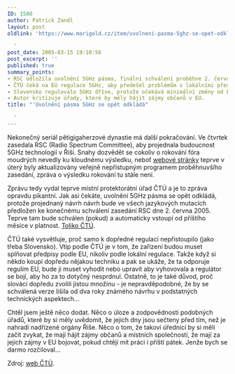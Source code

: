 ```yaml
---
ID: 1580
author: Patrick Zandl
layout: post
oldlink: 'https://www.marigold.cz/item/uvolneni-pasma-5ghz-se-opet-odklada

  '
post_date: 2005-03-15 19:10:56
post_excerpt: ''
published: true
summary_points:
- RSC odložila uvolnění 5GHz pásma, finální schválení proběhne 2. června 2005.
- ČTÚ čeká na EU regulace 5GHz, aby předešel problémům s lokálními předpisy.
- Slovensko regulovalo 5GHz dříve, protože očekává minimální změny od EU.
- Autor kritizuje úřady, které by měly hájit zájmy občanů v EU.
title: "'Uvolnění pásma 5GHz se opět odkládá"

  '
---
```


<p>Nekonečný seriál pětigigaherzové dynastie má další pokračování. Ve čtvrtek zasedala RSC (Radio Spectrum Committee), aby projednala budoucnost 5GHz technologií v Říši. Snahy dozvědět se cokoliv o rokování fóra moudrých nevedly ku kloudnému výsledku, neboť <a href="http://forum.europa.eu.int/Public/irc/infso/radiospectrum/home">webové stránky</a> teprve v úterý byly aktualizovány veřejně nepřístupným programem proběhnuvšího zasedání, zpráva o výsledku rokování tu stále není.</p>

<p>Zprávu tedy vydal teprve místní protektorátní úřad ČTÚ a je to zpráva opravdu pikantní. Jak asi čekáte, uvolnění 5GHz pásma se opět odkládá, protože projednaný návrh návrh bude ve všech jazykových mutacích předložen  ke konečnému schválení zasedání RSC dne 2. června 2005. Teprve tam bude schválen (pokud) a automaticky vstoupí od příštího měsíce v platnost. <a href="http://www.ctu.cz/art.php?iSearch=&amp;iArt=502">Toliko ČTÚ</a>. </p>

<p>ČTÚ také vysvětluje, proč samo k dopředné regulaci nepřistoupilo (jako třeba Slovensko). Vtip podle ČTÚ je v tom, že zařízení budou muset splňovat předpisy podle EU, nikoliv podle lokální regulace. Takže když si někdo koupí dopředu nějakou techniku a pak se ukáže, že ta odporuje regulím EU, bude ji muset vyhodit nebo upravit aby vyhovovala a regulátor se bojí, aby ho za to dotyčný nesprdnul. Ostatně, to je také důvod, proč slováci dopředu zvolili jistou množinu - je nepravděpodobné, že by se schválená verze lišila od dva roky známého návrhu v podstatných technických aspektech...</p>

<p>Chtěl jsem ještě něco dodat. Něco o úloze a zodpovědnosti podobných úřadů, které by si měly uvědomit, že jejich dny jsou sečteny před tím, než je nahradí nadřízené orgány Říše. Něco o tom, že takoví úředníci by si měli začít zvykat, že mají hájit zájmy občanů a místních společností, že mají za jejich zájmy v EU bojovat, pokud chtějí mít práci i příští pátek. Jenže bych se darmo rozčiloval...</p>

<p>Zdroj: <a href="http://www.ctu.cz/art.php?iSearch=&amp;iArt=502">web ČTÚ</a>.
</p>